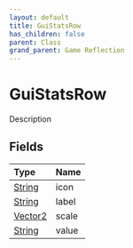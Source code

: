 ```yaml
---
layout: default
title: GuiStatsRow
has_children: false
parent: Class
grand_parent: Game Reflection
---
```

# GuiStatsRow
Description 

## Fields

| Type | Name |
|:----------|:--------------|
| [String](/riftbreaker-wiki/docs/game-reflection/components/string/) | icon |
| [String](/riftbreaker-wiki/docs/game-reflection/components/string/) | label |
| [Vector2](/riftbreaker-wiki/docs/game-reflection/classes/vector2/) | scale |
| [String](/riftbreaker-wiki/docs/game-reflection/components/string/) | value |

